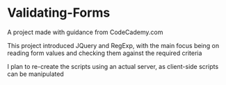 # Validating-Forms

A project made with guidance from CodeCademy.com 

This project introduced JQuery and RegExp, with the main focus being on reading form values and checking them against
the required criteria

I plan to re-create the scripts using an actual server, as client-side scripts can be manipulated